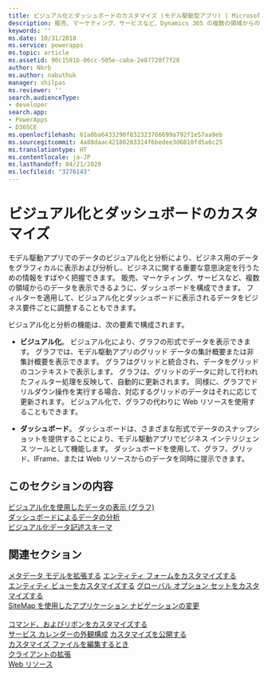 ```yaml
---
title: ビジュアル化とダッシュボードのカスタマイズ (モデル駆動型アプリ) | MicrosoftDocs
description: 販売、マーケティング、サービスなど、Dynamics 365 の複数の領域からのデータを表示できるようにダッシュボードを構成することを学習します。 フィルターを適用して、ビジュアル化とダッシュボードに表示されるデータをビジネス要件ごとに調整することもできます。
keywords: ''
ms.date: 10/31/2018
ms.service: powerapps
ms.topic: article
ms.assetid: 90c1581b-06cc-505e-caba-2e87720f7f28
author: Nkrb
ms.author: nabuthuk
manager: shilpas
ms.reviewer: ''
search.audienceType:
- developer
search.app:
- PowerApps
- D365CE
ms.openlocfilehash: 61a0ba6433290f832323766699a792f1e57aa9eb
ms.sourcegitcommit: 4a88daac42180283314f6bedee3d6810fd5a6c25
ms.translationtype: HT
ms.contentlocale: ja-JP
ms.lasthandoff: 04/21/2020
ms.locfileid: "3276143"
---
```

# <a name="customize-visualizations-and-dashboards"></a>ビジュアル化とダッシュボードのカスタマイズ

<!-- https://docs.microsoft.com/dynamics365/customer-engagement/developer/customize-dev/customize-visualizations-dashboards -->

モデル駆動アプリでのデータのビジュアル化と分析により、ビジネス用のデータをグラフィカルに表示および分析し、ビジネスに関する重要な意思決定を行うための情報をすばやく把握できます。 販売、マーケティング、サービスなど、複数の領域からのデータを表示できるように、ダッシュボードを構成できます。 フィルターを適用して、ビジュアル化とダッシュボードに表示されるデータをビジネス要件ごとに調整することもできます。  
  
 ビジュアル化と分析の機能は、次の要素で構成されます。  
  
- **ビジュアル化**。 ビジュアル化により、グラフの形式でデータを表示できます。 グラフでは、モデル駆動アプリのグリッド データの集計概要または非集計概要を表示できます。 グラフはグリッドと統合され、データをグリッドのコンテキストで表示します。 グラフは、グリッドのデータに対して行われたフィルター処理を反映して、自動的に更新されます。 同様に、グラフでドリルダウン操作を実行する場合、対応するグリッドのデータはそれに応じて更新されます。 ビジュアル化で、グラフの代わりに Web リソースを使用することもできます。  
  
- **ダッシュボード**。 ダッシュボードは、さまざまな形式でデータのスナップショットを提供することにより、モデル駆動アプリでビジネス インテリジェンス ツールとして機能します。 ダッシュボードを使用して、グラフ、グリッド、IFrame、または Web リソースからのデータを同時に提示できます。  
  
## <a name="in-this-section"></a>このセクションの内容  

[ビジュアル化を使用したデータの表示 (グラフ)](view-data-with-visualizations-charts.md)  
[ダッシュボードによるデータの分析](analyze-data-with-dashboards.md)  
[ビジュアル化データ記述スキーマ](visualization-data-description-schema.md)  
  
## <a name="related-sections"></a>関連セクション 

[メタデータ モデルを拡張する](/dynamics365/customer-engagement/developer/org-service/use-organization-service-metadata)
[エンティティ フォームをカスタマイズする](customize-entity-forms.md)  
[エンティティ ビューをカスタマイズする](customize-entity-views.md) 
[グローバル オプション セットをカスタマイズする](/dynamics365/customer-engagement/developer/org-service/customize-global-option-sets)<br/>
[SiteMap を使用したアプリケーション ナビゲーションの変更](/dynamics365/customer-engagement/developer/customize-dev/change-application-navigation-using-sitemap)<br/>  
[コマンド、およびリボンをカスタマイズする](customize-commands-ribbon.md)  
[サービス カレンダーの外観構成](/dynamics365/customer-engagement/developer/customize-dev/service-calendar-appearance-configuration) 
[カスタマイズを公開する](publish-customizations.md)  
[カスタマイズ ファイルを編集するとき](when-edit-customization-file.md)  
[クライアントの拡張](/dynamics365/customer-engagement/developer/extend-client)  
[Web リソース](web-resources.md)
